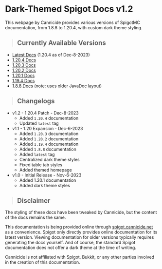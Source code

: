 # Dark-Themed Spigot Docs v1.2
This webpage by Cannicide provides various versions of SpigotMC documentation, from 1.8.8 to 1.20.4, with custom dark theme styling.

> ## Currently Available Versions
- [Latest Docs](https://spigot.cannicide.net/latest) (1.20.4 as of Dec-8-2023)
- [1.20.4 Docs](https://spigot.cannicide.net/1.20.4)
- [1.20.3 Docs](https://spigot.cannicide.net/1.20.3)
- [1.20.2 Docs](https://spigot.cannicide.net/1.20.2)
- [1.20.1 Docs](https://spigot.cannicide.net/1.20.1)
- [1.19.4 Docs](https://spigot.cannicide.net/1.19.4)
- [1.8.8 Docs](https://spigot.cannicide.net/1.8.8) (note: uses older JavaDoc layout)

> ## Changelogs
- v1.2 - 1.20.4 Patch - Dec-8-2023
    - Added `1.20.4` documentation
    - Updated `latest` tag
- v1.1 - 1.20 Expansion - Dec-6-2023
    - Added `1.20.3` documentation
    - Added `1.20.2` documentation
    - Added `1.19.4` documentation
    - Added `1.8.8` documentation
    - Added `latest` tag
    - Centralized dark theme styles
    - Fixed table tab styles
    - Added themed homepage
- v1.0 - Initial Release - Nov-6-2023
    - Added 1.20.1 documentation
    - Added dark theme styles

> ## Disclaimer
The styling of these docs have been tweaked by Cannicide, but the content of the docs remains the same.

This documentation is being provided online through [spigot.cannicide.net](https://spigot.cannicide.net) as a convenience. Spigot only directly provides online documentation for its latest version. Viewing documentation for older versions typically requires generating the docs yourself. And of course, the standard Spigot documentation does not offer a dark theme at the time of writing.

Cannicide is not affiliated with Spigot, Bukkit, or any other parties involved in the creation of this documentation.